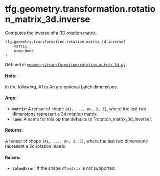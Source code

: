 <div itemscope itemtype="http://developers.google.com/ReferenceObject">
<meta itemprop="name" content="tfg.geometry.transformation.rotation_matrix_3d.inverse" />
<meta itemprop="path" content="Stable" />
</div>

# tfg.geometry.transformation.rotation_matrix_3d.inverse

Computes the inverse of a 3D rotation matrix.

``` python
tfg.geometry.transformation.rotation_matrix_3d.inverse(
    matrix,
    name=None
)
```



Defined in [`geometry/transformation/rotation_matrix_3d.py`](https://github.com/tensorflow/graphics/blob/master/tensorflow_graphics/geometry/transformation/rotation_matrix_3d.py).

<!-- Placeholder for "Used in" -->

#### Note:

In the following, A1 to An are optional batch dimensions.


#### Args:

* <b>`matrix`</b>: A tensor of shape `[A1, ..., An, 3, 3]`, where the last two
  dimensions represent a 3d rotation matrix.
* <b>`name`</b>: A name for this op that defaults to "rotation_matrix_3d_inverse".


#### Returns:

A tensor of shape `[A1, ..., An, 3, 3]`, where the last two dimensions
represent a 3d rotation matrix.


#### Raises:

* <b>`ValueError`</b>: If the shape of `matrix` is not supported.